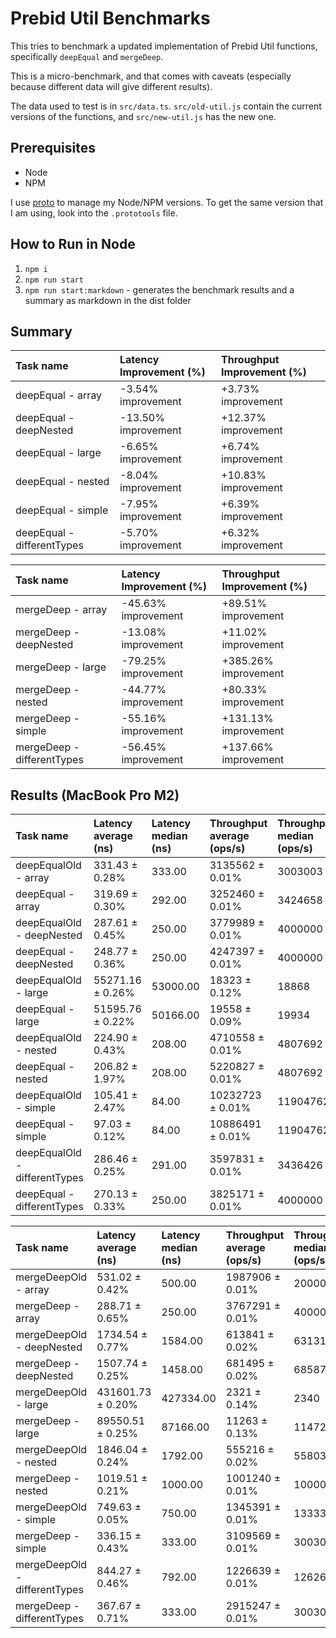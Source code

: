 # Prebid Util Benchmarks

This tries to benchmark a updated implementation of Prebid Util functions, specifically `deepEqual` and `mergeDeep`.

This is a micro-benchmark, and that comes with caveats (especially because different data will give different results).

The data used to test is in `src/data.ts`.
`src/old-util.js` contain the current versions of the functions, and `src/new-util.js` has the new one.

## Prerequisites

- Node
- NPM

I use [proto](https://moonrepo.dev/proto) to manage my Node/NPM versions.
To get the same version that I am using, look into the `.prototools` file.

## How to Run in Node

1. `npm i`
2. `npm run start`
3. `npm run start:markdown` - generates the benchmark results and a summary as markdown in the dist folder

## Summary

| Task name                  | Latency Improvement (%) | Throughput Improvement (%) |
| :------------------------- | :---------------------- | :------------------------- |
| deepEqual - array          | -3.54% improvement      | +3.73% improvement         |
| deepEqual - deepNested     | -13.50% improvement     | +12.37% improvement        |
| deepEqual - large          | -6.65% improvement      | +6.74% improvement         |
| deepEqual - nested         | -8.04% improvement      | +10.83% improvement        |
| deepEqual - simple         | -7.95% improvement      | +6.39% improvement         |
| deepEqual - differentTypes | -5.70% improvement      | +6.32% improvement         |

| Task name                  | Latency Improvement (%) | Throughput Improvement (%) |
| :------------------------- | :---------------------- | :------------------------- |
| mergeDeep - array          | -45.63% improvement     | +89.51% improvement        |
| mergeDeep - deepNested     | -13.08% improvement     | +11.02% improvement        |
| mergeDeep - large          | -79.25% improvement     | +385.26% improvement       |
| mergeDeep - nested         | -44.77% improvement     | +80.33% improvement        |
| mergeDeep - simple         | -55.16% improvement     | +131.13% improvement       |
| mergeDeep - differentTypes | -56.45% improvement     | +137.66% improvement       |

## Results (MacBook Pro M2)

| Task name                     | Latency average (ns) | Latency median (ns) | Throughput average (ops/s) | Throughput median (ops/s) | Samples  |
| :---------------------------- | :------------------- | :------------------ | :------------------------- | :------------------------ | :------- |
| deepEqualOld - array          | 331.43 ± 0.28%       | 333.00              | 3135562 ± 0.01%            | 3003003                   | 3017244  |
| deepEqual - array             | 319.69 ± 0.30%       | 292.00              | 3252460 ± 0.01%            | 3424658                   | 3128062  |
| deepEqualOld - deepNested     | 287.61 ± 0.45%       | 250.00              | 3779989 ± 0.01%            | 4000000                   | 3476986  |
| deepEqual - deepNested        | 248.77 ± 0.36%       | 250.00              | 4247397 ± 0.01%            | 4000000                   | 4019730  |
| deepEqualOld - large          | 55271.16 ± 0.26%     | 53000.00            | 18323 ± 0.12%              | 18868                     | 18093    |
| deepEqual - large             | 51595.76 ± 0.22%     | 50166.00            | 19558 ± 0.09%              | 19934                     | 19382    |
| deepEqualOld - nested         | 224.90 ± 0.43%       | 208.00              | 4710558 ± 0.01%            | 4807692                   | 4446323  |
| deepEqual - nested            | 206.82 ± 1.97%       | 208.00              | 5220827 ± 0.01%            | 4807692                   | 4835107  |
| deepEqualOld - simple         | 105.41 ± 2.47%       | 84.00               | 10232723 ± 0.01%           | 11904762                  | 9487104  |
| deepEqual - simple            | 97.03 ± 0.12%        | 84.00               | 10886491 ± 0.01%           | 11904762                  | 10306033 |
| deepEqualOld - differentTypes | 286.46 ± 0.25%       | 291.00              | 3597831 ± 0.01%            | 3436426                   | 3490926  |
| deepEqual - differentTypes    | 270.13 ± 0.33%       | 250.00              | 3825171 ± 0.01%            | 4000000                   | 3701909  |

| Task name                     | Latency average (ns) | Latency median (ns) | Throughput average (ops/s) | Throughput median (ops/s) | Samples |
| :---------------------------- | :------------------- | :------------------ | :------------------------- | :------------------------ | :------ |
| mergeDeepOld - array          | 531.02 ± 0.42%       | 500.00              | 1987906 ± 0.01%            | 2000000                   | 1883183 |
| mergeDeep - array             | 288.71 ± 0.65%       | 250.00              | 3767291 ± 0.01%            | 4000000                   | 3463626 |
| mergeDeepOld - deepNested     | 1734.54 ± 0.77%      | 1584.00             | 613841 ± 0.02%             | 631313                    | 576521  |
| mergeDeep - deepNested        | 1507.74 ± 0.25%      | 1458.00             | 681495 ± 0.02%             | 685871                    | 663243  |
| mergeDeepOld - large          | 431601.73 ± 0.20%    | 427334.00           | 2321 ± 0.14%               | 2340                      | 2317    |
| mergeDeep - large             | 89550.51 ± 0.25%     | 87166.00            | 11263 ± 0.13%              | 11472                     | 11167   |
| mergeDeepOld - nested         | 1846.04 ± 0.24%      | 1792.00             | 555216 ± 0.02%             | 558036                    | 541702  |
| mergeDeep - nested            | 1019.51 ± 0.21%      | 1000.00             | 1001240 ± 0.01%            | 1000000                   | 980860  |
| mergeDeepOld - simple         | 749.63 ± 0.05%       | 750.00              | 1345391 ± 0.01%            | 1333333                   | 1333984 |
| mergeDeep - simple            | 336.15 ± 0.43%       | 333.00              | 3109569 ± 0.01%            | 3003003                   | 2974851 |
| mergeDeepOld - differentTypes | 844.27 ± 0.46%       | 792.00              | 1226639 ± 0.01%            | 1262626                   | 1184451 |
| mergeDeep - differentTypes    | 367.67 ± 0.71%       | 333.00              | 2915247 ± 0.01%            | 3003003                   | 2719795 |
